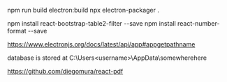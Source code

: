 npm run build
electron:build
npx electron-packager .

npm install react-bootstrap-table2-filter --save
npm install react-number-format --save

https://www.electronjs.org/docs/latest/api/app#appgetpathname

database is stored at C:\Users\<username>\AppData\somewherehere

https://github.com/diegomura/react-pdf